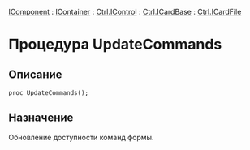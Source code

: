 ﻿---
Link: Com.Ctrl.ICardFile.@UpdateCommands
---

[IComponent](topic:Com.Custom.ComClasses.IComponent.Default) :
[IContainer](topic:Com.Custom.ComClasses.IContainer.Default) :
[Ctrl.IControl](topic:Com.Custom.ComClasses.Ctrl.IControl.Default) :
[Ctrl.ICardBase](topic:Com.Custom.ComClasses.Ctrl.ICardBase.Default) :
[Ctrl.ICardFile](Default)

# Процедура UpdateCommands

## Описание

    proc UpdateCommands();

## Назначение

Обновление доступности команд формы.



